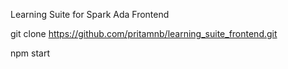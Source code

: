 Learning Suite for Spark Ada Frontend

git clone https://github.com/pritamnb/learning_suite_frontend.git

npm start
